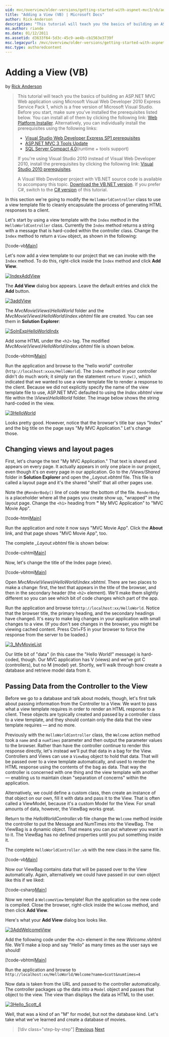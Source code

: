 ```yaml
---
uid: mvc/overview/older-versions/getting-started-with-aspnet-mvc3/vb/adding-a-view
title: "Adding a View (VB) | Microsoft Docs"
author: Rick-Anderson
description: "This tutorial will teach you the basics of building an ASP.NET MVC Web application using Microsoft Visual Web Developer 2010 Express Service Pack 1, which is..."
ms.author: riande
ms.date: 01/12/2011
ms.assetid: d3633f64-5d3c-45c9-ae4b-cb1563e3739f
msc.legacyurl: /mvc/overview/older-versions/getting-started-with-aspnet-mvc3/vb/adding-a-view
msc.type: authoredcontent
---
```

# Adding a View (VB)

by [Rick Anderson]((https://twitter.com/RickAndMSFT))

> This tutorial will teach you the basics of building an ASP.NET MVC Web application using Microsoft Visual Web Developer 2010 Express Service Pack 1, which is a free version of Microsoft Visual Studio. Before you start, make sure you've installed the prerequisites listed below. You can install all of them by clicking the following link: [Web Platform Installer](https://www.microsoft.com/web/gallery/install.aspx?appid=VWD2010SP1Pack). Alternatively, you can individually install the prerequisites using the following links:
> 
> - [Visual Studio Web Developer Express SP1 prerequisites](https://www.microsoft.com/web/gallery/install.aspx?appid=VWD2010SP1Pack)
> - [ASP.NET MVC 3 Tools Update](https://www.microsoft.com/web/gallery/install.aspx?appsxml=&amp;appid=MVC3)
> - [SQL Server Compact 4.0](https://www.microsoft.com/web/gallery/install.aspx?appid=SQLCE;SQLCEVSTools_4_0)(runtime + tools support)
> 
> If you're using Visual Studio 2010 instead of Visual Web Developer 2010, install the prerequisites by clicking the following link: [Visual Studio 2010 prerequisites](https://www.microsoft.com/web/gallery/install.aspx?appsxml=&amp;appid=VS2010SP1Pack).
> 
> A Visual Web Developer project with VB.NET source code is available to accompany this topic. [Download the VB.NET version](https://code.msdn.microsoft.com/Introduction-to-MVC-3-10d1b098). If you prefer C#, switch to the [C# version](../cs/adding-a-view.md) of this tutorial.

In this section we're going to modify the `HelloWorldController` class to use a view template file to cleanly encapsulate the process of generating HTML responses to a client.

Let's start by using a view template with the `Index` method in the `HelloWorldController` class. Currently the `Index` method returns a string with a message that is hard-coded within the controller class. Change the `Index` method to return a `View` object, as shown in the following:

[!code-vb[Main](adding-a-view/samples/sample1.vb)]

Let's now add a view template to our project that we can invoke with the `Index` method. To do this, right-click inside the `Index` method and click **Add View**.

[![IndexAddView](adding-a-view/_static/image2.png "IndexAddView")](adding-a-view/_static/image1.png)

The **Add View** dialog box appears. Leave the default entries and click the **Add** button.

[![3addView](adding-a-view/_static/image4.png "3addView")](adding-a-view/_static/image3.png)

The *MvcMovie\Views\HelloWorld* folder and the *MvcMovie\Views\HelloWorld\Index.vbhtml* file are created. You can see them in **Solution Explorer**:

[![SolnExpHelloWorldIndx](adding-a-view/_static/image6.png "SolnExpHelloWorldIndx")](adding-a-view/_static/image5.png)

Add some HTML under the `<h2>` tag. The modified *MvcMovie\Views\HelloWorld\Index.vbhtml* file is shown below.

[!code-vbhtml[Main](adding-a-view/samples/sample2.vbhtml)]

Run the application and browse to the &quot;hello world&quot; controller (`http://localhost:xxxx/HelloWorld`). The `Index` method in your controller didn't do much work; it simply ran the statement `return View()`, which indicated that we wanted to use a view template file to render a response to the client. Because we did not explicitly specify the name of the view template file to use, ASP.NET MVC defaulted to using the *Index.vbhtml* view file within the *\Views\HelloWorld* folder. The image below shows the string hard-coded in the view.

[![3HelloWorld](adding-a-view/_static/image8.png "3HelloWorld")](adding-a-view/_static/image7.png)

Looks pretty good. However, notice that the browser's title bar says &quot;Index&quot; and the big title on the page says &quot;My MVC Application.&quot; Let's change those.

## Changing views and layout pages

First, let's change the text &quot;My MVC Application.&quot; That text is shared and appears on every page. It actually appears in only one place in our project, even though it's on every page in our application. Go to the */Views/Shared* folder in **Solution Explorer** and open the *\_Layout.vbhtml* file. This file is called a layout page and it's the shared &quot;shell&quot; that all other pages use.

Note the `@RenderBody()` line of code near the bottom of the file. `RenderBody` is a placeholder where all the pages you create show up, &quot;wrapped&quot; in the layout page. Change the `<h1>` heading from **&quot;** My MVC Application&quot; to &quot;MVC Movie App&quot;.

[!code-html[Main](adding-a-view/samples/sample3.html)]

Run the application and note it now says &quot;MVC Movie App&quot;. Click the **About** link, and that page shows &quot;MVC Movie App&quot;, too.

The complete *\_Layout.vbhtml* file is shown below:

[!code-cshtml[Main](adding-a-view/samples/sample4.cshtml)]

Now, let's change the title of the Index page (view).

[!code-vbhtml[Main](adding-a-view/samples/sample5.vbhtml)]

Open *MvcMovie\Views\HelloWorld\Index.vbhtml*. There are two places to make a change: first, the text that appears in the title of the browser, and then in the secondary header (the `<h2>` element). We'll make them slightly different so you can see which bit of code changes which part of the app.

Run the application and browse to`http://localhost:xx/HelloWorld`. Notice that the browser title, the primary heading, and the secondary headings have changed. It's easy to make big changes in your application with small changes to a view. (If you don't see changes in the browser, you might be viewing cached content. Press Ctrl+F5 in your browser to force the response from the server to be loaded.)

[![3_MyMovieList](adding-a-view/_static/image10.png "3_MyMovieList")](adding-a-view/_static/image9.png)

Our little bit of &quot;data&quot; (in this case the &quot;Hello World!&quot; message) is hard-coded, though. Our MVC application has V (views) and we've got C (controllers), but no M (model) yet. Shortly, we'll walk through how create a database and retrieve model data from it.

## Passing Data from the Controller to the View

Before we go to a database and talk about models, though, let's first talk about passing information from the Controller to a View. We want to pass what a view template requires in order to render an HTML response to a client. These objects are typically created and passed by a controller class to a view template, and they should contain only the data that the view template requires — and no more.

Previously with the `HelloWorldController` class, the `Welcome` action method took a `name` and a `numTimes` parameter and then output the parameter values to the browser. Rather than have the controller continue to render this response directly, let's instead we'll put that data in a bag for the View. Controllers and Views can use a `ViewBag` object to hold that data. That will be passed over to a view template automatically, and used to render the HTML response using the contents of the bag as data. That way the controller is concerned with one thing and the view template with another — enabling us to maintain clean &quot;separation of concerns&quot; within the application.

Alternatively, we could define a custom class, then create an instance of that object on our own, fill it with data and pass it to the View. That is often called a ViewModel, because it's a custom Model for the View. For small amounts of data, however, the ViewBag works great.

Return to the *HelloWorldController.vb* file change the `Welcome` method inside the controller to put the Message and NumTimes into the ViewBag. The ViewBag is a dynamic object. That means you can put whatever you want in to it. The ViewBag has no defined properties until you put something inside it.

The complete `HelloWorldController.vb` with the new class in the same file.

[!code-vb[Main](adding-a-view/samples/sample6.vb)]

Now our ViewBag contains data that will be passed over to the View automatically. Again, alternatively we could have passed in our own object like this if we liked:

[!code-csharp[Main](adding-a-view/samples/sample7.cs)]

Now we need a `WelcomeView` template! Run the application so the new code is compiled. Close the browser, right-click inside the `Welcome` method, and then click **Add View**.

Here's what your **Add View** dialog box looks like.

[![3AddWelcomeView](adding-a-view/_static/image12.png "3AddWelcomeView")](adding-a-view/_static/image11.png)

Add the following code under the `<h2>` element in the new <em>Welcome.</em>vbhtml file. We'll make a loop and say &quot;Hello&quot; as many times as the user says we should!

[!code-vbhtml[Main](adding-a-view/samples/sample8.vbhtml)]

Run the application and browse to `http://localhost:xx/HelloWorld/Welcome?name=Scott&numtimes=4`

Now data is taken from the URL and passed to the controller automatically. The controller packages up the data into a `Model` object and passes that object to the view. The view than displays the data as HTML to the user.

[![3Hello_Scott_4](adding-a-view/_static/image14.png "3Hello_Scott_4")](adding-a-view/_static/image13.png)

Well, that was a kind of an &quot;M&quot; for model, but not the database kind. Let's take what we've learned and create a database of movies.

> [!div class="step-by-step"]
> [Previous](adding-a-controller.md)
> [Next](adding-a-model.md)
